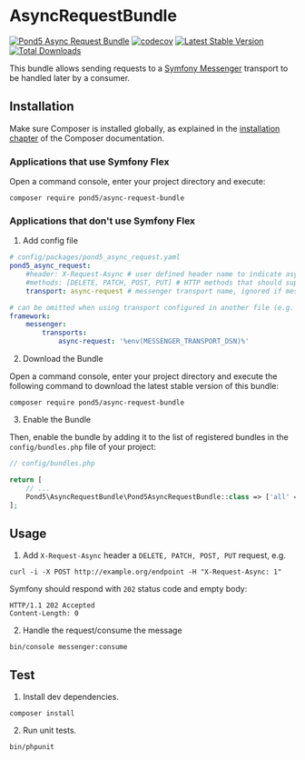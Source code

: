 AsyncRequestBundle
==================

[![Pond5 Async Request Bundle](https://github.com/PondFive/AsyncRequestBundle/actions/workflows/ci.yaml/badge.svg)](https://github.com/PondFive/AsyncRequestBundle/actions/workflows/ci.yaml)
[![codecov](https://codecov.io/gh/PondFive/AsyncRequestBundle/branch/main/graph/badge.svg?token=HAAA5YZBT8)](https://codecov.io/gh/PondFive/AsyncRequestBundle)
[![Latest Stable Version](http://poser.pugx.org/pond5/async-request-bundle/v)](https://packagist.org/packages/pond5/async-request-bundle)
[![Total Downloads](http://poser.pugx.org/pond5/async-request-bundle/downloads)](https://packagist.org/packages/pond5/async-request-bundle)

This bundle allows sending requests to a [Symfony Messenger](https://symfony.com/doc/current/messenger.html) transport to be handled later by a consumer.

Installation
------------

Make sure Composer is installed globally, as explained in the
[installation chapter](https://getcomposer.org/doc/00-intro.md)
of the Composer documentation.

### Applications that use Symfony Flex

Open a command console, enter your project directory and execute:

```shell
composer require pond5/async-request-bundle
```

### Applications that don't use Symfony Flex

1. Add config file
```yaml
# config/packages/pond5_async_request.yaml
pond5_async_request:
    #header: X-Request-Async # user defined header name to indicate asynchronous request - X-Request-Async used by default
    #methods: [DELETE, PATCH, POST, PUT] # HTTP methods that should support async requests
    transport: async-request # messenger transport name, ignored if messenger routing for Pond5\AsyncRequestBundle\Message\AsyncRequestNotification is configured manually

# can be omitted when using transport configured in another file (e.g. messenger.yaml)
framework:
    messenger:
        transports:
            async-request: '%env(MESSENGER_TRANSPORT_DSN)%'
```

2. Download the Bundle

Open a command console, enter your project directory and execute the
following command to download the latest stable version of this bundle:
```shell
composer require pond5/async-request-bundle
```

3. Enable the Bundle

Then, enable the bundle by adding it to the list of registered bundles
in the `config/bundles.php` file of your project:
```php
// config/bundles.php

return [
    // ...
    Pond5\AsyncRequestBundle\Pond5AsyncRequestBundle::class => ['all' => true],
];
```

Usage
-----

1. Add `X-Request-Async` header a `DELETE, PATCH, POST, PUT` request, e.g.
```shell
curl -i -X POST http://example.org/endpoint -H "X-Request-Async: 1"
```
Symfony should respond with `202` status code and empty body:
```
HTTP/1.1 202 Accepted
Content-Length: 0
```

2. Handle the request/consume the message
```shell
bin/console messenger:consume
```

Test
----

1. Install dev dependencies.
```shell
composer install
```
2. Run unit tests.
```shell
bin/phpunit
```
